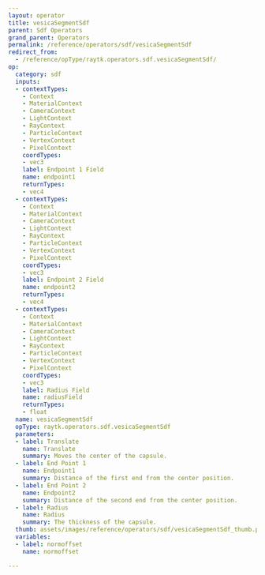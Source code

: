 ```yaml
---
layout: operator
title: vesicaSegmentSdf
parent: Sdf Operators
grand_parent: Operators
permalink: /reference/operators/sdf/vesicaSegmentSdf
redirect_from:
  - /reference/opType/raytk.operators.sdf.vesicaSegmentSdf/
op:
  category: sdf
  inputs:
  - contextTypes:
    - Context
    - MaterialContext
    - CameraContext
    - LightContext
    - RayContext
    - ParticleContext
    - VertexContext
    - PixelContext
    coordTypes:
    - vec3
    label: Endpoint 1 Field
    name: endpoint1
    returnTypes:
    - vec4
  - contextTypes:
    - Context
    - MaterialContext
    - CameraContext
    - LightContext
    - RayContext
    - ParticleContext
    - VertexContext
    - PixelContext
    coordTypes:
    - vec3
    label: Endpoint 2 Field
    name: endpoint2
    returnTypes:
    - vec4
  - contextTypes:
    - Context
    - MaterialContext
    - CameraContext
    - LightContext
    - RayContext
    - ParticleContext
    - VertexContext
    - PixelContext
    coordTypes:
    - vec3
    label: Radius Field
    name: radiusField
    returnTypes:
    - float
  name: vesicaSegmentSdf
  opType: raytk.operators.sdf.vesicaSegmentSdf
  parameters:
  - label: Translate
    name: Translate
    summary: Moves the center of the capsule.
  - label: End Point 1
    name: Endpoint1
    summary: Distance of the first end from the center position.
  - label: End Point 2
    name: Endpoint2
    summary: Distance of the second end from the center position.
  - label: Radius
    name: Radius
    summary: The thickness of the capsule.
  thumb: assets/images/reference/operators/sdf/vesicaSegmentSdf_thumb.png
  variables:
  - label: normoffset
    name: normoffset

---
```

